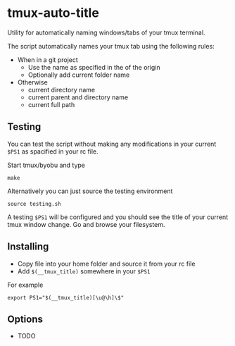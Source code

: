 # tmux-auto-title

Utility for automatically naming windows/tabs of your tmux terminal.

The script automatically names your tmux tab using the following rules:

- When in a git project
  - Use the name as specified in the of the origin
  - Optionally add current folder name
- Otherwise
  - current directory name
  - current parent and directory name
  - current full path

## Testing

You can test the script without making any modifications in your current `$PS1` as spacified in your rc file.

Start tmux/byobu and type

```Shell
make
```

Alternatively you can just source the testing environment

```Shell
source testing.sh
```

A testing `$PS1` will be configured and you should see the title of your current tmux window change. Go and browse your filesystem.

## Installing

- Copy file into your home folder and source it from your rc file
- Add `$(__tmux_title)` somewhere in your `$PS1`

For example

```Shell
export PS1="$(__tmux_title)[\u@\h]\$"
```

## Options

- TODO

